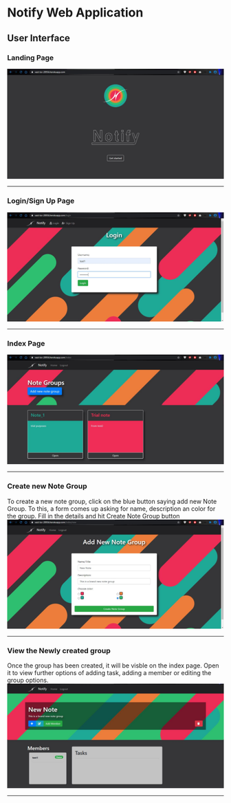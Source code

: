 # Notify Web Application

## User Interface

### Landing Page
<img src="images/Splash screen.JPG">

---

### Login/Sign Up Page
<img src="images/Login Screen.JPG">

---

### Index Page
<img src="images/Index page.JPG">

---

### Create new Note Group

To create a new note group, click on the blue button saying add new Note Group. To this, a form comes up asking for name, description an color for the group. Fill in the details and hit Create Note Group button
<img src="images/New note group.JPG">

---

### View the Newly created group

Once the group has been created, it will be visble on the index page. Open it to view further options of adding task, adding a member or editing the group options.
<img src="images/Show note.JPG">

---
